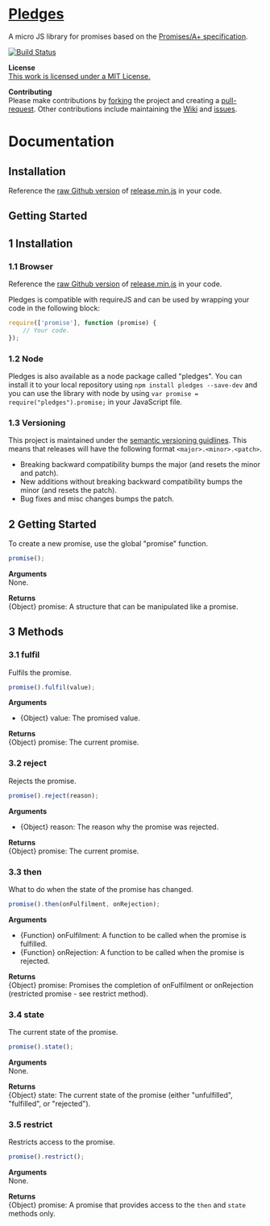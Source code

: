 # [Pledges](https://www.github.com/ryansmith94/Pledges)
A micro JS library for promises based on the [Promises/A+ specification](http://promises-aplus.github.io/promises-spec/).

[![Build Status](https://travis-ci.org/ryansmith94/Pledges.png)](https://travis-ci.org/ryansmith94/Pledges)   

**License**   
[This work is licensed under a MIT License.](https://github.com/ryansmith94/Pledges/blob/master/license.md)

**Contributing**   
Please make contributions by [forking](https://github.com/ryansmith94/Pledges/fork "/fork") the project and creating a [pull-request](https://github.com/ryansmith94/Pledges/pull/new/master "/pull-request"). Other contributions include maintaining the [Wiki](https://github.com/ryansmith94/Pledges/wiki "/wiki") and [issues](https://github.com/ryansmith94/Pledges/issues?state=open "/issues").

# Documentation
## Installation
Reference the [raw Github version](https://raw.github.com/ryansmith94/Pledges/master/build/release.min.js) of [release.min.js](https://www.github.com/ryansmith94/Pledges/blob/master/build/release.min.js) in your code.

## Getting Started
## 1 Installation
### 1.1 Browser
Reference the [raw Github version](https://raw.github.com/ryansmith94/Pledges/master/build/release.min.js) of [release.min.js](https://www.github.com/ryansmith94/Pledges/blob/master/build/release.min.js) in your code.

Pledges is compatible with requireJS and can be used by wrapping your code in the following block:
```JavaScript
require(['promise'], function (promise) {
	// Your code.
});
```

### 1.2 Node
Pledges is also available as a node package called "pledges". You can install it to your local repository using `npm install pledges --save-dev` and you can use the library with node by using `var promise = require("pledges").promise;` in your JavaScript file.

### 1.3 Versioning
This project is maintained under the [semantic versioning guidlines](http://semver.org/). This means that releases will have the following format `<major>.<minor>.<patch>`.
* Breaking backward compatibility bumps the major (and resets the minor and patch).
* New additions without breaking backward compatibility bumps the minor (and resets the patch).
* Bug fixes and misc changes bumps the patch.

## 2 Getting Started
To create a new promise, use the global "promise" function.
```JavaScript
promise();
```

**Arguments**   
None.

**Returns**   
{Object} promise: A structure that can be manipulated like a promise.

## 3 Methods
### 3.1 fulfil
Fulfils the promise.
```JavaScript
promise().fulfil(value);
```

**Arguments**
* {Object} value: The promised value.

**Returns**   
{Object} promise: The current promise.

### 3.2 reject
Rejects the promise.
```JavaScript
promise().reject(reason);
```

**Arguments**
* {Object} reason: The reason why the promise was rejected.

**Returns**   
{Object} promise: The current promise.

### 3.3 then
What to do when the state of the promise has changed.
```JavaScript
promise().then(onFulfilment, onRejection);
```

**Arguments**
* {Function} onFulfilment: A function to be called when the promise is fulfilled.
* {Function} onRejection: A function to be called when the promise is rejected.

**Returns**   
{Object} promise: Promises the completion of onFulfilment or onRejection (restricted promise - see restrict method).

### 3.4 state
The current state of the promise.
```JavaScript
promise().state();
```

**Arguments**   
None.

**Returns**   
{Object} state: The current state of the promise (either "unfulfilled", "fulfilled", or "rejected").

### 3.5 restrict
Restricts access to the promise.
```JavaScript
promise().restrict();
```

**Arguments**   
None.

**Returns**   
{Object} promise: A promise that provides access to the `then` and `state` methods only.